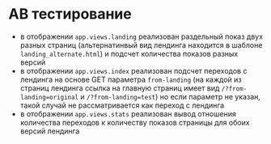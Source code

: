 
# AB тестирование

* в отображении `app.views.landing` реализован раздельный показ двух разных страниц
  (альтернатинвый вид лендинга находится в шаблоне `landing_alternate.html`)
  и подсчет количества показов разных версий
* в отображении `app.views.index` реализован подсчет переходов с лендинга
  на основе GET параметра `from-landing` (на каждой из страниц лендинга
  ссылка на главную страниц имеет вид `/?from-landing=original` и `/?from-landing=test`)
  но если параметр не указан, такой случай не рассматривается как переход с лендинга
* в отображении `app.views.stats` реализован вывод
  отношения количества переходов к количеству показов страницы
  для обоих версий лендинга
